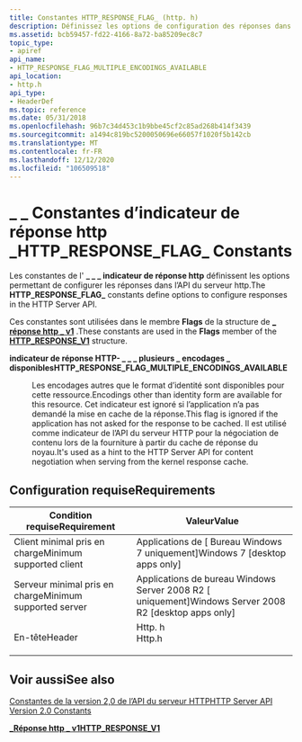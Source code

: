 ```yaml
---
title: Constantes HTTP_RESPONSE_FLAG_ (http. h)
description: Définissez les options de configuration des réponses dans l’API du serveur HTTP.
ms.assetid: bcb59457-fd22-4166-8a72-ba85209ec8c7
topic_type:
- apiref
api_name:
- HTTP_RESPONSE_FLAG_MULTIPLE_ENCODINGS_AVAILABLE
api_location:
- http.h
api_type:
- HeaderDef
ms.topic: reference
ms.date: 05/31/2018
ms.openlocfilehash: 96b7c34d453c1b9bbe45cf2c85ad268b414f3439
ms.sourcegitcommit: a1494c819bc5200050696e66057f1020f5b142cb
ms.translationtype: MT
ms.contentlocale: fr-FR
ms.lasthandoff: 12/12/2020
ms.locfileid: "106509518"
---
```

# <a name="http_response_flag_-constants"></a><span data-ttu-id="caa22-103">\_ \_ Constantes d’indicateur de réponse http \_</span><span class="sxs-lookup"><span data-stu-id="caa22-103">HTTP\_RESPONSE\_FLAG\_ Constants</span></span>

<span data-ttu-id="caa22-104">Les constantes de l' **\_ \_ \_ indicateur de réponse http** définissent les options permettant de configurer les réponses dans l’API du serveur http.</span><span class="sxs-lookup"><span data-stu-id="caa22-104">The **HTTP\_RESPONSE\_FLAG\_** constants define options to configure responses in the HTTP Server API.</span></span>

<span data-ttu-id="caa22-105">Ces constantes sont utilisées dans le membre **Flags** de la structure de [**\_ réponse http \_ v1**](/windows/desktop/api/Http/ns-http-http_response_v1) .</span><span class="sxs-lookup"><span data-stu-id="caa22-105">These constants are used in the **Flags** member of the [**HTTP\_RESPONSE\_V1**](/windows/desktop/api/Http/ns-http-http_response_v1) structure.</span></span>

<dl> <dt>

<span data-ttu-id="caa22-106"><span id="HTTP_RESPONSE_FLAG_MULTIPLE_ENCODINGS_AVAILABLE"></span><span id="http_response_flag_multiple_encodings_available"></span>**indicateur de réponse HTTP- \_ \_ \_ plusieurs \_ encodages \_ disponibles**</span><span class="sxs-lookup"><span data-stu-id="caa22-106"><span id="HTTP_RESPONSE_FLAG_MULTIPLE_ENCODINGS_AVAILABLE"></span><span id="http_response_flag_multiple_encodings_available"></span>**HTTP\_RESPONSE\_FLAG\_MULTIPLE\_ENCODINGS\_AVAILABLE**</span></span>
</dt> <dd> <dl> <dt>



<span data-ttu-id="caa22-107">Les encodages autres que le format d’identité sont disponibles pour cette ressource.</span><span class="sxs-lookup"><span data-stu-id="caa22-107">Encodings other than identity form are available for this resource.</span></span> <span data-ttu-id="caa22-108">Cet indicateur est ignoré si l’application n’a pas demandé la mise en cache de la réponse.</span><span class="sxs-lookup"><span data-stu-id="caa22-108">This flag is ignored if the application has not asked for the response to be cached.</span></span> <span data-ttu-id="caa22-109">Il est utilisé comme indicateur de l’API du serveur HTTP pour la négociation de contenu lors de la fourniture à partir du cache de réponse du noyau.</span><span class="sxs-lookup"><span data-stu-id="caa22-109">It's used as a hint to the HTTP Server API for content negotiation when serving from the kernel response cache.</span></span>


</dt> </dl> </dd> </dl>

## <a name="requirements"></a><span data-ttu-id="caa22-110">Configuration requise</span><span class="sxs-lookup"><span data-stu-id="caa22-110">Requirements</span></span>



| <span data-ttu-id="caa22-111">Condition requise</span><span class="sxs-lookup"><span data-stu-id="caa22-111">Requirement</span></span> | <span data-ttu-id="caa22-112">Valeur</span><span class="sxs-lookup"><span data-stu-id="caa22-112">Value</span></span> |
|-------------------------------------|-----------------------------------------------------------------------------------|
| <span data-ttu-id="caa22-113">Client minimal pris en charge</span><span class="sxs-lookup"><span data-stu-id="caa22-113">Minimum supported client</span></span><br/> | <span data-ttu-id="caa22-114">Applications de \[ Bureau Windows 7 uniquement\]</span><span class="sxs-lookup"><span data-stu-id="caa22-114">Windows 7 \[desktop apps only\]</span></span><br/>                                        |
| <span data-ttu-id="caa22-115">Serveur minimal pris en charge</span><span class="sxs-lookup"><span data-stu-id="caa22-115">Minimum supported server</span></span><br/> | <span data-ttu-id="caa22-116">Applications de bureau Windows Server 2008 R2 \[ uniquement\]</span><span class="sxs-lookup"><span data-stu-id="caa22-116">Windows Server 2008 R2 \[desktop apps only\]</span></span><br/>                           |
| <span data-ttu-id="caa22-117">En-tête</span><span class="sxs-lookup"><span data-stu-id="caa22-117">Header</span></span><br/>                   | <dl> <span data-ttu-id="caa22-118"><dt>Http. h</dt></span><span class="sxs-lookup"><span data-stu-id="caa22-118"><dt>Http.h</dt></span></span> </dl> |



## <a name="see-also"></a><span data-ttu-id="caa22-119">Voir aussi</span><span class="sxs-lookup"><span data-stu-id="caa22-119">See also</span></span>

<dl> <dt>

[<span data-ttu-id="caa22-120">Constantes de la version 2,0 de l’API du serveur HTTP</span><span class="sxs-lookup"><span data-stu-id="caa22-120">HTTP Server API Version 2.0 Constants</span></span>](http-server-api-version-2-0-constants.md)
</dt> <dt>

[<span data-ttu-id="caa22-121">**\_Réponse http \_ v1**</span><span class="sxs-lookup"><span data-stu-id="caa22-121">**HTTP\_RESPONSE\_V1**</span></span>](/windows/desktop/api/Http/ns-http-http_response_v1)
</dt> </dl>

 

 





